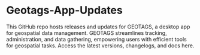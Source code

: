 # Geotags-App-Updates
This GitHub repo hosts releases and updates for GEOTAGS, a desktop app for geospatial data management. GEOTAGS streamlines tracking, administration, and data gathering, empowering users with efficient tools for geospatial tasks. Access the latest versions, changelogs, and docs here.
